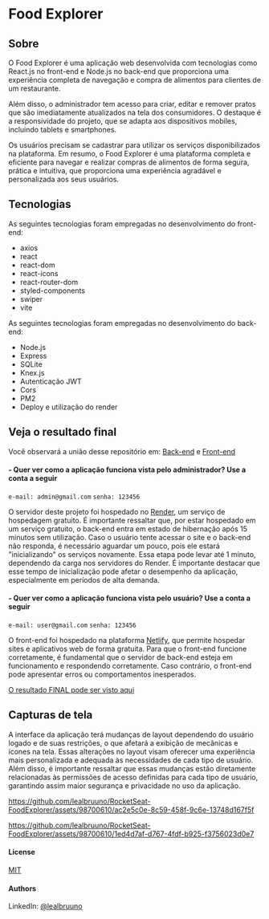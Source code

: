 # Food Explorer

## Sobre

O Food Explorer é uma aplicação web desenvolvida com tecnologias como React.js no front-end e Node.js no back-end que proporciona uma experiência completa de navegação e compra de alimentos para clientes de um restaurante. 

Além disso, o administrador tem acesso para criar, editar e remover pratos que são imediatamente atualizados na tela dos consumidores. O destaque é a responsividade do projeto, que se adapta aos dispositivos mobiles, incluindo tablets e smartphones.

Os usuários precisam se cadastrar para utilizar os serviços disponibilizados na plataforma. Em resumo, o Food Explorer é uma plataforma completa e eficiente para navegar e realizar compras de alimentos de forma segura, prática e intuitiva, que proporciona uma experiência agradável e personalizada aos seus usuários.

## Tecnologias

As seguintes tecnologias foram empregadas no desenvolvimento do front-end:

- axios
- react
- react-dom
- react-icons
- react-router-dom
- styled-components
- swiper
- vite

As seguintes tecnologias foram empregadas no desenvolvimento do back-end:

- Node.js
- Express
- SQLite
- Knex.js
- Autenticação JWT
- Cors
- PM2
- Deploy e utilização do render

## Veja o resultado final

Você observará a união desse repositório em:
[Back-end](https://github.com/lealbruuno/RocketSeat-FoodExplorer/tree/main/Backend)
e
[Front-end](https://github.com/lealbruuno/RocketSeat-FoodExplorer/tree/main/Frontend)

#### - Quer ver como a aplicação funciona vista pelo administrador? Use a conta a seguir

  `e-mail: admin@gmail.com`  `senha: 123456`

O servidor deste projeto foi hospedado no [Render](https://render.com/), um serviço de hospedagem gratuito. É importante ressaltar que, por estar hospedado em um serviço gratuito, o back-end entra em estado de hibernação após 15 minutos sem utilização. Caso o usuário tente acessar o site e o back-end não responda, é necessário aguardar um pouco, pois ele estará "inicializando" os serviços novamente. Essa etapa pode levar até 1 minuto, dependendo da carga nos servidores do Render. É importante destacar que esse tempo de inicialização pode afetar o desempenho da aplicação, especialmente em períodos de alta demanda.

#### - Quer ver como a aplicação funciona vista pelo usuário? Use a conta a seguir

  `e-mail: user@gmail.com`  `senha: 123456`

O front-end foi hospedado na plataforma [Netlify](https://www.netlify.com/), que permite hospedar sites e aplicativos web de forma gratuita. Para que o front-end funcione corretamente, é fundamental que o servidor de back-end esteja em funcionamento e respondendo corretamente. Caso contrário, o front-end pode apresentar erros ou comportamentos inesperados.

[O resultado FINAL pode ser visto aqui](https://foodexplorer17012024.netlify.app/)

## Capturas de tela

A interface da aplicação terá mudanças de layout dependendo do usuário logado e de suas restrições, o que afetará a exibição de mecânicas e ícones na tela. Essas alterações no layout visam oferecer uma experiência mais personalizada e adequada às necessidades de cada tipo de usuário. Além disso, é importante ressaltar que essas mudanças estão diretamente relacionadas às permissões de acesso definidas para cada tipo de usuário, garantindo assim maior segurança e privacidade no uso da aplicação.

https://github.com/lealbruuno/RocketSeat-FoodExplorer/assets/98700610/ac2e5c0e-8c59-458f-9c6e-13748d167f5f

https://github.com/lealbruuno/RocketSeat-FoodExplorer/assets/98700610/1ed4d7af-d767-4fdf-b925-f3756023d0e7

#### License

[MIT](https://choosealicense.com/licenses/mit/)

#### Authors

LinkedIn: [@lealbruuno](https://www.linkedin.com/in/lealbruuno/)
